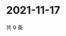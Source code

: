 # 2021-11-17

共 0 条

<!-- BEGIN WEIBO -->
<!-- 最后更新时间 Wed Nov 17 2021 07:14:30 GMT+0800 (China Standard Time) -->

<!-- END WEIBO -->

